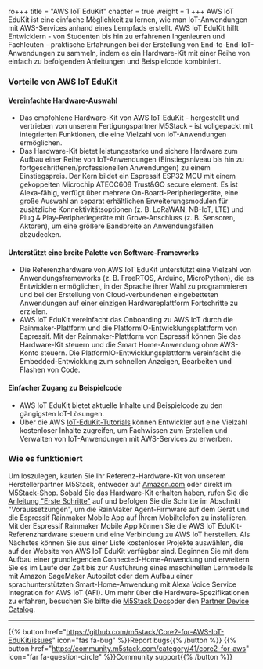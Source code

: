 ro+++
title = "AWS IoT EduKit"
chapter = true
weight = 1
+++
AWS IoT EduKit ist eine einfache Möglichkeit zu lernen, wie man IoT-Anwendungen mit AWS-Services anhand eines Lernpfads erstellt. AWS IoT EduKit hilft Entwicklern - von Studenten bis hin zu erfahrenen Ingenieuren und Fachleuten - praktische Erfahrungen bei der Erstellung von End-to-End-IoT-Anwendungen zu sammeln, indem es ein Hardware-Kit mit einer Reihe von einfach zu befolgenden Anleitungen und Beispielcode kombiniert.

### Vorteile von AWS IoT EduKit
#### Vereinfachte Hardware-Auswahl
- Das empfohlene Hardware-Kit von AWS IoT EduKit - hergestellt und vertrieben von unserem Fertigungspartner M5Stack - ist vollgepackt mit integrierten Funktionen, die eine Vielzahl von IoT-Anwendungen ermöglichen.
- Das Hardware-Kit bietet leistungsstarke und sichere Hardware zum Aufbau einer Reihe von IoT-Anwendungen (Einstiegsniveau bis hin zu fortgeschrittenen/professionellen Anwendungen) zu einem Einstiegspreis. Der Kern bildet ein Espressif ESP32 MCU mit einem gekoppelten Microchip ATECC608 Trust&amp;GO secure element. Es ist Alexa-fähig, verfügt über mehrere On-Board-Peripheriegeräte, eine große Auswahl an separat erhältlichen Erweiterungsmodulen für zusätzliche Konnektivitätsoptionen (z. B. LoRaWAN, NB-IoT, LTE) und Plug &amp; Play-Peripheriegeräte mit Grove-Anschluss (z. B. Sensoren, Aktoren), um eine größere Bandbreite an Anwendungsfällen abzudecken.

#### Unterstützt eine breite Palette von Software-Frameworks
- Die Referenzhardware von AWS IoT EduKit unterstützt eine Vielzahl von Anwendungsframeworks (z. B. FreeRTOS, Arduino, MicroPython), die es Entwicklern ermöglichen, in der Sprache ihrer Wahl zu programmieren und bei der Erstellung von Cloud-verbundenen eingebetteten Anwendungen auf einer einzigen Hardwareplattform Fortschritte zu erzielen.
- AWS IoT EduKit vereinfacht das Onboarding zu AWS IoT durch die Rainmaker-Plattform und die PlatformIO-Entwicklungsplattform von Espressif. Mit der Rainmaker-Plattform von Espressif können Sie das Hardware-Kit steuern und die Smart Home-Anwendung ohne AWS-Konto steuern. Die PlatformIO-Entwicklungsplattform vereinfacht die Embedded-Entwicklung zum schnellen Anzeigen, Bearbeiten und Flashen von Code.

#### Einfacher Zugang zu Beispielcode
- AWS IoT EduKit bietet aktuelle Inhalte und Beispielcode zu den gängigsten IoT-Lösungen.
- Über die AWS [IoT-EduKit-Tutorials](https://edukit.workshop.aws/de/getting-started.html) können Entwickler auf eine Vielzahl kostenloser Inhalte zugreifen, um Fachwissen zum Erstellen und Verwalten von IoT-Anwendungen mit AWS-Services zu erwerben.

### Wie es funktioniert
Um loszulegen, kaufen Sie Ihr Referenz-Hardware-Kit von unserem Herstellerpartner M5Stack, entweder auf [Amazon.com](https://www.amazon.com/dp/B08NP5LVFH) oder direkt im [M5Stack-Shop](https://m5stack.com/products/m5stack-core2-esp32-iot-development-kit-for-aws-iot-edukit). Sobald Sie das Hardware-Kit erhalten haben, rufen Sie die [Anleitung &quot;Erste Schritte&quot;](https://edukit.workshop.aws/en/getting-started.html) auf und befolgen Sie die Schritte im Abschnitt &quot;Voraussetzungen&quot;, um die RainMaker Agent-Firmware auf dem Gerät und die Espressif Rainmaker Mobile App auf Ihrem Mobiltelefon zu installieren. Mit der Espressif Rainmaker Mobile App können Sie die AWS IoT EduKit-Referenzhardware steuern und eine Verbindung zu AWS IoT herstellen. Als Nächstes können Sie aus einer Liste kostenloser Projekte auswählen, die auf der Website von AWS IoT EduKit verfügbar sind. Beginnen Sie mit dem Aufbau einer grundlegenden Connected-Home-Anwendung und erweitern Sie es im Laufe der Zeit bis zur Ausführung eines maschinellen Lernmodells mit Amazon SageMaker Autopilot oder dem Aufbau einer sprachunterstützten Smart-Home-Anwendung mit Alexa Voice Service Integration for AWS IoT (AFI). Um mehr über die Hardware-Spezifikationen zu erfahren, besuchen Sie bitte die [M5Stack Docs](https://docs.m5stack.com/#/en/core/core2_for_aws)oder den [Partner Device Catalog](https://devices.amazonaws.com/detail/a3G0h000007djMLEAY).


---
{{% button href="https://github.com/m5stack/Core2-for-AWS-IoT-EduKit/issues" icon="fas fa-bug" %}}Report bugs{{% /button %}} {{% button href="https://community.m5stack.com/category/41/core2-for-aws" icon="far fa-question-circle" %}}Community support{{% /button %}}